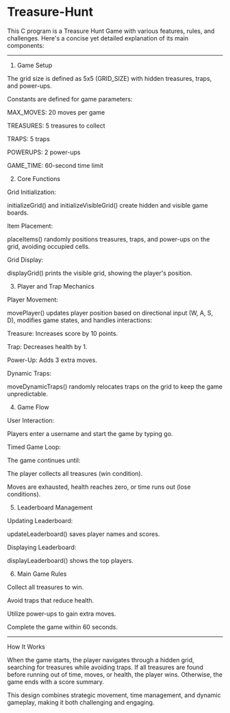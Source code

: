 # Treasure-Hunt



This C program is a Treasure Hunt Game with various features, rules, and challenges. Here's a concise yet detailed explanation of its main components:


---

1. Game Setup

The grid size is defined as 5x5 (GRID_SIZE) with hidden treasures, traps, and power-ups.

Constants are defined for game parameters:

MAX_MOVES: 20 moves per game

TREASURES: 5 treasures to collect

TRAPS: 5 traps

POWERUPS: 2 power-ups

GAME_TIME: 60-second time limit



2. Core Functions

Grid Initialization:

initializeGrid() and initializeVisibleGrid() create hidden and visible game boards.


Item Placement:

placeItems() randomly positions treasures, traps, and power-ups on the grid, avoiding occupied cells.


Grid Display:

displayGrid() prints the visible grid, showing the player's position.



3. Player and Trap Mechanics

Player Movement:

movePlayer() updates player position based on directional input (W, A, S, D), modifies game states, and handles interactions:

Treasure: Increases score by 10 points.

Trap: Decreases health by 1.

Power-Up: Adds 3 extra moves.



Dynamic Traps:

moveDynamicTraps() randomly relocates traps on the grid to keep the game unpredictable.



4. Game Flow

User Interaction:

Players enter a username and start the game by typing go.


Timed Game Loop:

The game continues until:

The player collects all treasures (win condition).

Moves are exhausted, health reaches zero, or time runs out (lose conditions).




5. Leaderboard Management

Updating Leaderboard:

updateLeaderboard() saves player names and scores.


Displaying Leaderboard:

displayLeaderboard() shows the top players.



6. Main Game Rules

Collect all treasures to win.

Avoid traps that reduce health.

Utilize power-ups to gain extra moves.

Complete the game within 60 seconds.



---

How It Works

When the game starts, the player navigates through a hidden grid, searching for treasures while avoiding traps. If all treasures are found before running out of time, moves, or health, the player wins. Otherwise, the game ends with a score summary.

This design combines strategic movement, time management, and dynamic gameplay, making it both challenging and engaging.
